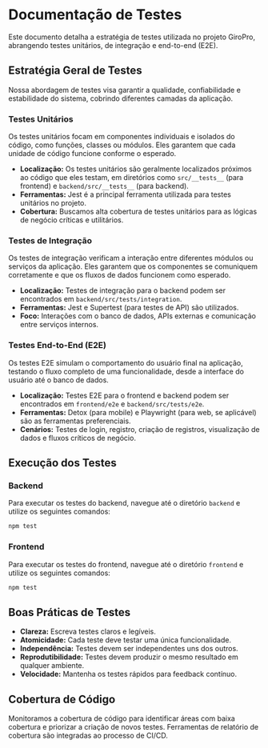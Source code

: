 # Documentação de Testes

Este documento detalha a estratégia de testes utilizada no projeto GiroPro, abrangendo testes unitários, de integração e end-to-end (E2E).

## Estratégia Geral de Testes

Nossa abordagem de testes visa garantir a qualidade, confiabilidade e estabilidade do sistema, cobrindo diferentes camadas da aplicação.

### Testes Unitários

Os testes unitários focam em componentes individuais e isolados do código, como funções, classes ou módulos. Eles garantem que cada unidade de código funcione conforme o esperado.

- **Localização:** Os testes unitários são geralmente localizados próximos ao código que eles testam, em diretórios como `src/__tests__` (para frontend) e `backend/src/__tests__` (para backend).
- **Ferramentas:** Jest é a principal ferramenta utilizada para testes unitários no projeto.
- **Cobertura:** Buscamos alta cobertura de testes unitários para as lógicas de negócio críticas e utilitários.

### Testes de Integração

Os testes de integração verificam a interação entre diferentes módulos ou serviços da aplicação. Eles garantem que os componentes se comuniquem corretamente e que os fluxos de dados funcionem como esperado.

- **Localização:** Testes de integração para o backend podem ser encontrados em `backend/src/tests/integration`.
- **Ferramentas:** Jest e Supertest (para testes de API) são utilizados.
- **Foco:** Interações com o banco de dados, APIs externas e comunicação entre serviços internos.

### Testes End-to-End (E2E)

Os testes E2E simulam o comportamento do usuário final na aplicação, testando o fluxo completo de uma funcionalidade, desde a interface do usuário até o banco de dados.

- **Localização:** Testes E2E para o frontend e backend podem ser encontrados em `frontend/e2e` e `backend/src/tests/e2e`.
- **Ferramentas:** Detox (para mobile) e Playwright (para web, se aplicável) são as ferramentas preferenciais.
- **Cenários:** Testes de login, registro, criação de registros, visualização de dados e fluxos críticos de negócio.

## Execução dos Testes

### Backend

Para executar os testes do backend, navegue até o diretório `backend` e utilize os seguintes comandos:

```bash
npm test
```

### Frontend

Para executar os testes do frontend, navegue até o diretório `frontend` e utilize os seguintes comandos:

```bash
npm test
```

## Boas Práticas de Testes

- **Clareza:** Escreva testes claros e legíveis.
- **Atomicidade:** Cada teste deve testar uma única funcionalidade.
- **Independência:** Testes devem ser independentes uns dos outros.
- **Reprodutibilidade:** Testes devem produzir o mesmo resultado em qualquer ambiente.
- **Velocidade:** Mantenha os testes rápidos para feedback contínuo.

## Cobertura de Código

Monitoramos a cobertura de código para identificar áreas com baixa cobertura e priorizar a criação de novos testes. Ferramentas de relatório de cobertura são integradas ao processo de CI/CD.

